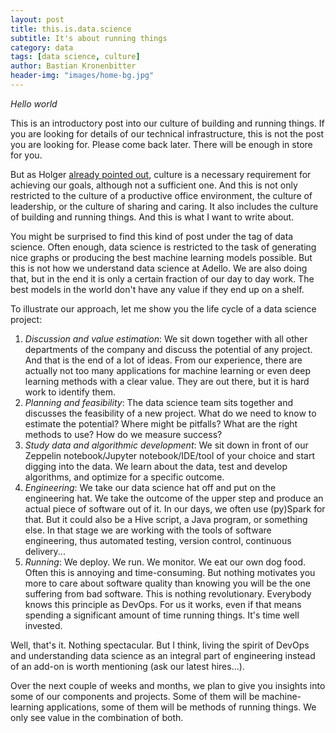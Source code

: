 ```yaml
---
layout: post
title: this.is.data.science
subtitle: It's about running things
category: data
tags: [data science, culture]
author: Bastian Kronenbitter
header-img: "images/home-bg.jpg"
---
```


*Hello world*

This is an introductory post into our culture of building and running things.
If you are looking for details of our technical infrastructure, this is not the post you are looking for. Please come back later. There will be enough in store for you.

But as Holger [already pointed out](https://adello.github.io/Hello-World/), culture is a necessary requirement for achieving our goals, although not a sufficient one. And this is not only restricted to the culture of a productive office environment, the culture of leadership, or the culture of sharing and caring. It also includes the culture of building and running things. And this is what I want to write about.

You might be surprised to find this kind of post under the tag of data science. Often enough, data science is restricted to the task of generating nice graphs or producing the best machine learning models possible. But this is not how we understand data science at Adello.
We are also doing that, but in the end it is only a certain fraction of our day to day work. The best models in the world don't have any value if they end up on a shelf.

To illustrate our approach, let me show you the life cycle of a data science project:
1. *Discussion and value estimation*: We sit down together with all other departments of the company and discuss the potential of any project. And that is the end of a lot of ideas. From our experience, there are actually not too many applications for machine learning or even deep learning methods with a clear value. They are out there, but it is hard work to identify them.
2. *Planning and feasibility*: The data science team sits together and discusses the feasibility of a new project. What do we need to know to estimate the potential? Where might be pitfalls? What are the right methods to use? How do we measure success?
3. *Study data and algorithmic development*: We sit down in front of our Zeppelin notebook/Jupyter notebook/IDE/tool of your choice and start digging into the data. We learn about the data, test and develop algorithms, and optimize for a specific outcome.
4. *Engineering*: We take our data science hat off and put on the engineering hat. We take the outcome of the upper step and produce an actual piece of software out of it. In our days, we often use (py)Spark for that. But it could also be a Hive script, a Java program, or something else. In that stage we are working with the tools of software engineering, thus automated testing, version control, continuous delivery...
5. *Running*: We deploy. We run. We monitor. We eat our own dog food. Often this is annoying and time-consuming. But nothing motivates you more to care about software quality than knowing you will be the one suffering from bad software. This is nothing revolutionary. Everybody knows this principle as DevOps. For us it works, even if that means spending a significant amount of time running things. It's time well invested.

Well, that's it. Nothing spectacular. But I think, living the spirit of DevOps and understanding data science as an integral part of engineering instead of an add-on is worth mentioning (ask our latest hires...).

Over the next couple of weeks and months, we plan to give you insights into some of our components and projects. Some of them will be machine-learning applications, some of them will be methods of running things. We only see value in the combination of both.